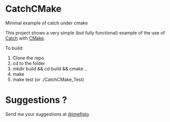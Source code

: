 # CatchCMake
Minimal example of catch under cmake

This project shows a very simple (but fully functional) example of the use of [Catch](https://github.com/philsquared/Catch) with [CMake](https://cmake.org).

To build:

1. Clone the repo
2. cd to the folder
3. mkdir build && cd build && cmake ..
4. make
5. make test (or ./CatchCMake\_Test)

# Suggestions ? 

Send me your suggestions at [@imefisto](https://twitter.com/imefisto)
